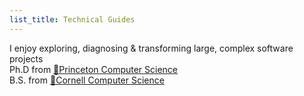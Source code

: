```yaml
---
list_title: Technical Guides
---
```


I enjoy exploring, diagnosing & transforming large, complex software projects<br>Ph.D from [🐯Princeton Computer Science](https://www.cs.princeton.edu/)<br>B.S. from [🐻Cornell Computer Science](https://www.cs.cornell.edu/)




